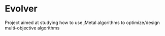 # Evolver

Project aimed at studying how to use jMetal algorithms to optimize/design multi-objective algorithms
